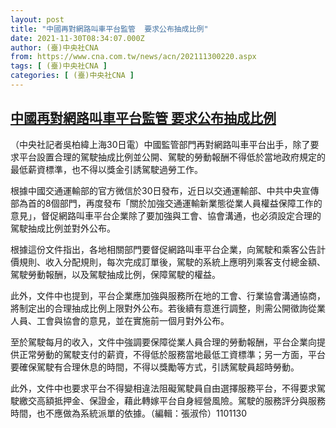 ```yaml
---
layout: post
title: "中國再對網路叫車平台監管  要求公布抽成比例"
date: 2021-11-30T08:34:07.000Z
author: (臺)中央社CNA
from: https://www.cna.com.tw/news/acn/202111300220.aspx
tags: [ (臺)中央社CNA ]
categories: [ (臺)中央社CNA ]
---
```

<!--1638261247000-->
[中國再對網路叫車平台監管  要求公布抽成比例](https://www.cna.com.tw/news/acn/202111300220.aspx)
------

<div>
<div></div><div><p>（中央社記者吳柏緯上海30日電）中國監管部門再對網路叫車平台出手，除了要求平台設置合理的駕駛抽成比例並公開、駕駛的勞動報酬不得低於當地政府規定的最低薪資標準，也不得以獎金引誘駕駛過勞工作。</p><p>根據中國交通運輸部的官方微信於30日發布，近日以交通運輸部、中共中央宣傳部為首的8個部門，再度發布「關於加強交通運輸新業態從業人員權益保障工作的意見」，督促網路叫車平台企業除了要加強與工會、協會溝通，也必須設定合理的駕駛抽成比例並對外公布。</p><p>根據這份文件指出，各地相關部門要督促網路叫車平台企業，向駕駛和乘客公告計價規則、收入分配規則，每次完成訂單後，駕駛的系統上應明列乘客支付總金額、駕駛勞動報酬，以及駕駛抽成比例，保障駕駛的權益。</p><p>此外，文件中也提到，平台企業應加強與服務所在地的工會、行業協會溝通協商，將制定出的合理抽成比例上限對外公布。若後續有意進行調整，則需公開徵詢從業人員、工會與協會的意見，並在實施前一個月對外公布。</p><p>至於駕駛每月的收入，文件中強調要保障從業人員合理的勞動報酬，平台企業向提供正常勞動的駕駛支付的薪資，不得低於服務當地最低工資標準；另一方面，平台要確保駕駛有合理休息的時間，不得以獎勵等方式，引誘駕駛員超時勞動。</p><p>此外，文件中也要求平台不得變相違法阻礙駕駛員自由選擇服務平台，不得要求駕駛繳交高額抵押金、保證金，藉此轉嫁平台自身經營風險。駕駛的服務評分與服務時間，也不應做為系統派單的依據。（編輯：張淑伶）1101130</p></div>
</div>
